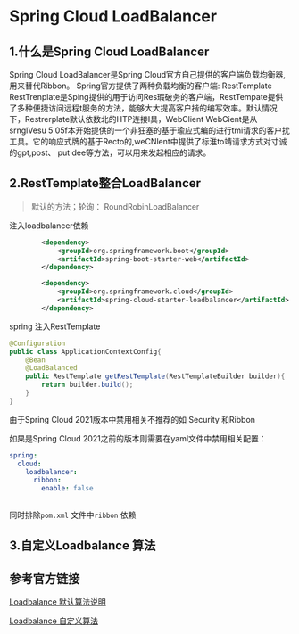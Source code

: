 # Spring Cloud LoadBalancer

## 1.什么是Spring Cloud LoadBalancer

Spring Cloud LoadBalancer是Spring Cloud官方自己提供的客户端负载均衡器,用来替代Ribbon。
Spring官方提供了两种负载均衡的客户端:
RestTemplate
RestTrenplate是Sping提供的用于访问Res瑕破务的客户端，RestTempate提供了多种便捷访问远程t服务的方法，能够大大提高客户揩的编写效率。默认情况下，Restrerplate默认依数北的HTP连接I具，WebClient
WebCient是从srnglVesu 5 05f本开始提供的一个非狂塞的基于瑜应式编的进行tmi请求的客户扰工具。它的响应式牌的基于Recto的,weCNlent中提供了标淮to靖请求方式对寸诚的gpt,post、 put dee等方法，可以用来发起相应的请求。

## 2.RestTemplate整合LoadBalancer

> 默认的方法；轮询： RoundRobinLoadBalancer

注入loadbalancer依赖

```xml
		<dependency>
            <groupId>org.springframework.boot</groupId>
            <artifactId>spring-boot-starter-web</artifactId>
        </dependency>

        <dependency>
            <groupId>org.springframework.cloud</groupId>
            <artifactId>spring-cloud-starter-loadbalancer</artifactId>
        </dependency>
```

spring 注入RestTemplate

```java
@Configuration
public class ApplicationContextConfig{
    @Bean
    @LoadBalanced
    public RestTemplate getRestTemplate(RestTemplateBuilder builder){
        return builder.build();
    }
}
```

由于Spring Cloud 2021版本中禁用相关不推荐的如 Security 和Ribbon 

如果是Spring Cloud 2021之前的版本则需要在yaml文件中禁用相关配置：

```yaml
spring:
  cloud:
  	loadbalancer:
  	  ribbon:
  	  	enable: false
  		 
```

同时排除`pom.xml` 文件中`ribbon` 依赖

## 3.自定义Loadbalance 算法

## 参考官方链接

[Loadbalance 默认算法说明](https://docs.spring.io/spring-cloud-commons/docs/3.1.0-SNAPSHOT/reference/html/#switching-between-the-load-balancing-algorithms)

[Loadbalance 自定义算法](https://docs.spring.io/spring-cloud-commons/docs/3.1.0-SNAPSHOT/reference/html/#custom-loadbalancer-configuration)

